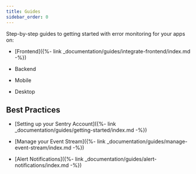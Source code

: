 ```yaml
---
title: Guides
sidebar_order: 0
---
```


Step-by-step guides to getting started with error monitoring for your apps on:

* [Frontend]({%- link _documentation/guides/integrate-frontend/index.md -%})

* Backend

* Mobile

* Desktop

## Best Practices

* [Setting up your Sentry Account]({%- link _documentation/guides/getting-started/index.md -%})

* [Manage your Event Stream]({%- link _documentation/guides/manage-event-stream/index.md -%})

* [Alert Notifications]({%- link _documentation/guides/alert-notifications/index.md -%})
